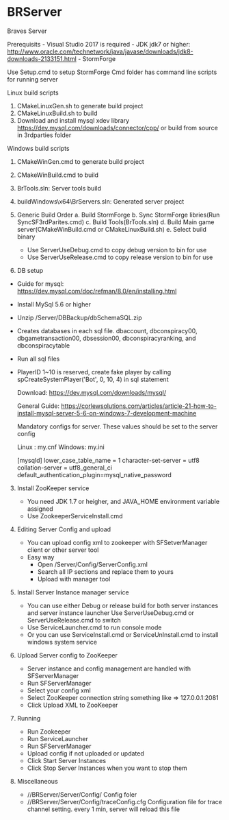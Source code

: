 # BRServer
Braves Server 

Prerequisits
	- Visual Studio 2017 is required
	- JDK jdk7 or higher: http://www.oracle.com/technetwork/java/javase/downloads/jdk8-downloads-2133151.html
	- StormForge


Use Setup.cmd to setup StormForge
Cmd folder has command line scripts for running server


Linux build scripts
1. CMakeLinuxGen.sh to generate build project
2. CMakeLinuxBuild.sh to build
3. Download and install mysql xdev library https://dev.mysql.com/downloads/connector/cpp/ or build from source in 3rdparties folder

Windows build scripts
1. CMakeWinGen.cmd to generate build project
2. CMakeWinBuild.cmd to build
3. BrTools.sln: Server tools build
3. buildWindows\x64\BrServers.sln: Generated server project



1. Generic Build Order
 a. Build StormForge
 b. Sync StormForge libries(Run SyncSF3rdParites.cmd)
 c. Build Tools(BrTools.sln)
 d. Build Main game server(CMakeWinBuild.cmd or CMakeLinuxBuild.sh)
 e. Select build binary
	 - Use ServerUseDebug.cmd to copy debug version to bin for use
	 - Use ServerUseRelease.cmd to copy release version to bin for use


2. DB setup
 - Guide for mysql: https://dev.mysql.com/doc/refman/8.0/en/installing.html
 - Install MySql 5.6 or higher
 - Unzip /Server/DBBackup/dbSchemaSQL.zip
 - Creates databases in each sql file. dbaccount, dbconspiracy00, dbgametransaction00, dbsession00, dbconspiracyranking, and dbconspiracytable
 - Run all sql files
 - PlayerID 1~10 is reserved, create fake player by calling spCreateSystemPlayer('Bot', 0, 10, 4) in sql statement
 
	Download: https://dev.mysql.com/downloads/mysql/ 
	 
	General Guide: https://corlewsolutions.com/articles/article-21-how-to-install-mysql-server-5-6-on-windows-7-development-machine 
	 
	 
	Mandatory configs for server. These values should be set to the server config

	Linux : my.cnf
	Windows: my.ini

	[mysqld]
	lower_case_table_name     = 1
	character-set-server      = utf8
	collation-server          = utf8_general_ci
	default_authentication_plugin=mysql_native_password

 
3. Install ZooKeeper service
	- You need JDK 1.7 or heigher, and JAVA_HOME environment variable assigned
	- Use ZookeeperServiceInstall.cmd

4. Editing Server Config and upload
	- You can upload config xml to zookeeper with SFSetverManager client or other server tool
	- Easy way
		- Open /Server/Config/ServerConfig.xml
		- Search all IP sections and replace them to yours 
		- Upload with manager tool
	

5. Install Server Instance manager service
	- You can use either Debug or release build for both server instances and server instance launcher
	   Use ServerUseDebug.cmd or ServerUseRelease.cmd to switch
	- Use ServiceLauncher.cmd to run console mode
	- Or you can use ServiceInstall.cmd or ServiceUnInstall.cmd to install windows system service


6. Upload Server config to ZooKeeper
	- Server instance and config management are handled with SFServerManager
	- Run SFServerManager
	- Select your config xml
	- Select ZooKeeper connection string something like => 127.0.0.1:2081
	- Click Upload XML to ZooKeeper


7. Running
	- Run Zookeeper
	- Run ServiceLauncher
	- Run SFServerManager
	- Upload config if not uploaded or updated
	- Click Start Server Instances
	- Click Stop Server Instances when you want to stop them


8. Miscellaneous
	- //BRServer/Server/Config/ Config foler
	- //BRServer/Server/Config/traceConfig.cfg Configuration file for trace channel setting. every 1 min, server will reload this file
	

	
	
